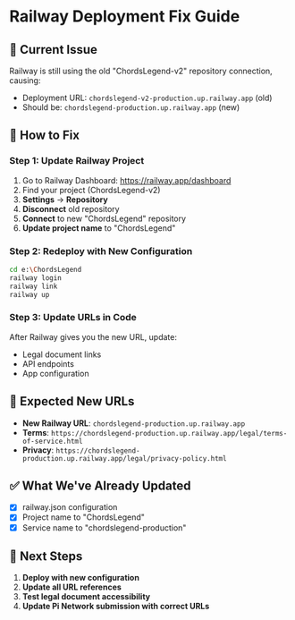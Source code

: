 # Railway Deployment Fix Guide

## 🚨 Current Issue

Railway is still using the old "ChordsLegend-v2" repository connection, causing:

- Deployment URL: `chordslegend-v2-production.up.railway.app` (old)
- Should be: `chordslegend-production.up.railway.app` (new)

## 🔧 How to Fix

### Step 1: Update Railway Project

1. Go to Railway Dashboard: https://railway.app/dashboard
2. Find your project (ChordsLegend-v2)
3. **Settings** → **Repository**
4. **Disconnect** old repository
5. **Connect** to new "ChordsLegend" repository
6. **Update project name** to "ChordsLegend"

### Step 2: Redeploy with New Configuration

```bash
cd e:\ChordsLegend
railway login
railway link
railway up
```

### Step 3: Update URLs in Code

After Railway gives you the new URL, update:

- Legal document links
- API endpoints
- App configuration

## 🎯 Expected New URLs

- **New Railway URL**: `chordslegend-production.up.railway.app`
- **Terms**: `https://chordslegend-production.up.railway.app/legal/terms-of-service.html`
- **Privacy**: `https://chordslegend-production.up.railway.app/legal/privacy-policy.html`

## ✅ What We've Already Updated

- [x] railway.json configuration
- [x] Project name to "ChordsLegend"
- [x] Service name to "chordslegend-production"

## 🚀 Next Steps

1. **Deploy with new configuration**
2. **Update all URL references**
3. **Test legal document accessibility**
4. **Update Pi Network submission with correct URLs**
